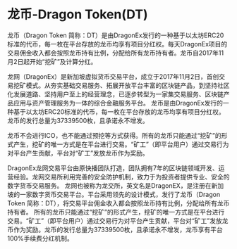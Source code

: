 # 

# 龙币-Dragon Token(DT)

龙币（Dragon Token 简称：DT）是由DragonEx发行的一种基于以太坊ERC20标准的代币，每一枚在平台存放的龙币均享有项目分红权。每天DragonEx项目的交易佣金收入都会按照龙币持有比例，分配给所有龙币持有者。龙币自2017年11月2日起开始“挖矿”及计算分红。

龙网（DragonEx）是新加坡虚拟货币交易平台，成立于2017年11月2日，首创交易挖矿模式。从夯实基础交易服务、拓展开放平台丰富的区块链产品，到坚持社区化发展道路、坚持用户至上的经营理念，已逐步转型为一家集交易服务、区块链产品应用与资产管理服务为一体的综合金融服务平台。
龙币是由DragonEx发行的一种基于以太坊ERC20标准的代币，每一枚在平台存放的龙币均享有项目分红权。龙币的发行总量为37339500枚，且承诺永不增发。

龙币不会进行ICO，也不能通过预挖等方式获得。所有的龙币只能通过“挖矿”的形式产生，挖矿的唯一方式是在平台进行交易。“矿工”（即平台用户）通过交易行为对平台产生贡献，平台对“矿工”发放龙币作为奖励。

DragonEx龙网交易平台由原快播团队打造，团队拥有7年的区块链领域开发、运营经验。龙网交易所利用完善的安全防护机制，致力于为投资者提供专业、安全的数字货币交易服务。
龙网也被称为龙交所，英文名是DragonEX，是注册在新加坡的一家数字货币交易平台。平台采用领先的设计模式，发行了龙币（Dragon Token 简称：DT），将交易平台佣金收入都会按照龙币持有比例，分配给所有龙币持有者。
所有的龙币只能通过“挖矿”的形式产生，挖矿的唯一方式是在平台进行交易。“矿工”（即平台用户）通过交易行为对平台产生贡献，平台对“矿工”发放龙币作为奖励。龙币的发行总量为37339500枚，且承诺永不增发，龙币享有平台100%手续费分红机制。


